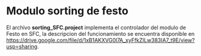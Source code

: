 # Modulo sorting de festo

El archivo **sorting_SFC.project** implementa el controlador del modulo de Festo en SFC, la descripcion del funcionamiento se encuentra disponible en https://drive.google.com/file/d/1xB1AKXVG0l7A_xyFfkZILw383IA7_t9E/view?usp=sharing.
